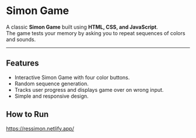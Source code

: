 # Simon Game

A classic **Simon Game** built using **HTML, CSS, and JavaScript**.  
The game tests your memory by asking you to repeat sequences of colors and sounds.

---

## Features

- Interactive Simon Game with four color buttons.
- Random sequence generation.
- Tracks user progress and displays game over on wrong input.
- Simple and responsive design.

## How to Run
https://ressimon.netlify.app/
